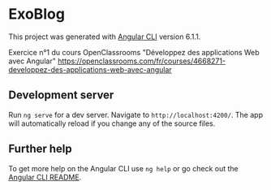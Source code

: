 # ExoBlog

This project was generated with [Angular CLI](https://github.com/angular/angular-cli) version 6.1.1.

Exercice n°1 du cours OpenClassrooms "Développez des applications Web avec Angular" https://openclassrooms.com/fr/courses/4668271-developpez-des-applications-web-avec-angular

## Development server

Run `ng serve` for a dev server. Navigate to `http://localhost:4200/`. The app will automatically reload if you change any of the source files.

## Further help

To get more help on the Angular CLI use `ng help` or go check out the [Angular CLI README](https://github.com/angular/angular-cli/blob/master/README.md).
